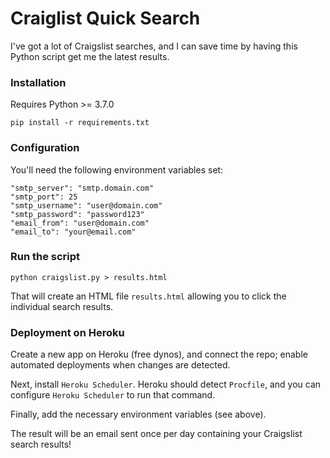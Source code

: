 # Craiglist Quick Search

I've got a lot of Craigslist searches, and I can save time by having this Python script get me the latest results.

### Installation

Requires Python >= 3.7.0

    pip install -r requirements.txt
    
### Configuration

You'll need the following environment variables set:

    "smtp_server": "smtp.domain.com"
    "smtp_port": 25
    "smtp_username": "user@domain.com"
    "smtp_password": "password123"
    "email_from": "user@domain.com"
    "email_to": "your@email.com"
    
### Run the script

    python craigslist.py > results.html
    
That will create an HTML file `results.html` allowing you to click the individual search results.

### Deployment on Heroku

Create a new app on Heroku (free dynos), and connect the repo; enable automated deployments when changes are detected.

Next, install `Heroku Scheduler`. Heroku should detect `Procfile`, and you can configure `Heroku Scheduler` to run that command.

Finally, add the necessary environment variables (see above).

The result will be an email sent once per day containing your Craigslist search results!
